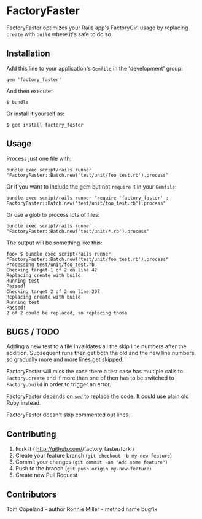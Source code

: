 # FactoryFaster

FactoryFaster optimizes your Rails app's FactoryGirl usage by replacing `create` with `build` where it's safe to do so.

## Installation

Add this line to your application's `Gemfile` in the 'development' group:

    gem 'factory_faster'

And then execute:

    $ bundle

Or install it yourself as:

    $ gem install factory_faster

## Usage

Process just one file with:

    bundle exec script/rails runner "FactoryFaster::Batch.new('test/unit/foo_test.rb').process"

Or if you want to include the gem but not `require` it in your `Gemfile`:

    bundle exec script/rails runner "require 'factory_faster' ; FactoryFaster::Batch.new('test/unit/foo_test.rb').process"

Or use a glob to process lots of files:

    bundle exec script/rails runner "FactoryFaster::Batch.new('test/unit/*.rb').process"

The output will be something like this:

    foo> $ bundle exec script/rails runner "FactoryFaster::Batch.new('test/unit/foo_test.rb').process"
    Processing test/unit/foo_test.rb
    Checking target 1 of 2 on line 42
    Replacing create with build
    Running test
    Passed!
    Checking target 2 of 2 on line 207
    Replacing create with build
    Running test
    Passed!
    2 of 2 could be replaced, so replacing those

## BUGS / TODO

Adding a new test to a file invalidates all the skip line numbers after the addition.  Subsequent runs then get both the old and the new line numbers, so gradually more and more lines get skipped.

FactoryFaster will miss the case there a test case has multiple calls to `Factory.create` and if more than one of then has to be switched to `Factory.build` in order to trigger an error.

FactoryFaster depends on `sed` to replace the code.  It could use plain old Ruby instead.

FactoryFaster doesn't skip commented out lines.
## Contributing

1. Fork it ( http://github.com/<my-github-username>/factory_faster/fork )
2. Create your feature branch (`git checkout -b my-new-feature`)
3. Commit your changes (`git commit -am 'Add some feature'`)
4. Push to the branch (`git push origin my-new-feature`)
5. Create new Pull Request

## Contributors

Tom Copeland - author
Ronnie Miller - method name bugfix
